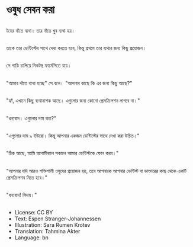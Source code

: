 # ওষুধ সেবন করা

##
টমের দাঁতে ব্যথা। তার দাঁতে খুব ব্যথা হয়।

##
তাকে তার ডেন্টিস্টের সাথে দেখা করতে হবে, কিন্তু প্রথমে তার ব্যথার জন্য কিছু প্রয়োজন।

##
সে গাড়ি চালিয়ে নিকটস্থ ফার্মেসিতে যায়।

##
"আমার দাঁতে ব্যথা হচ্ছে" সে বলে। "আপনার কাছে কি এর জন্য কিছু আছে?"

##
"হ্যাঁ, এখানে কিছু ব্যথানাশক আছে। এগুলোর জন্য কোনো প্রেসক্রিপশন লাগবে না।"

##
"ধন্যবাদ। এগুলোর দাম কত?"

##
"এগুলোর দাম ৯ ইউরো। কিন্তু আপনার একজন ডেন্টিস্টের সাথে দেখা করা উচিত।"

##
"ঠিক আছে, আমি আগামীকাল সকালে আমার ডেন্টিস্টকে ফোন করব।"

##
"আপনার যদি আরও শক্তিশালী ওষুধের প্রয়োজন হয়, তবে আপনাকে আপনার ডেন্টিস্ট বা ডাক্তারের কাছ থেকে একটি প্রেসক্রিপশন নিতে হবে।"

##
"ধন্যবাদ! বিদায়।"

##
* License: CC BY
* Text: Espen Stranger-Johannessen
* Illustration: Sara Rumen Krotev
* Translation: Tahmina Akter
* Language: bn
